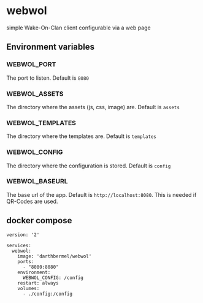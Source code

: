 # webwol
simple Wake-On-Clan client configurable via a web page

## Environment variables

### WEBWOL_PORT 
The port to listen. Default is ```8080```

### WEBWOL_ASSETS
The directory where the assets (js, css, image) are. Default is ```assets```

### WEBWOL_TEMPLATES
The directory where the templates are. Default is ```templates```
### WEBWOL_CONFIG
The directory where the configuration is stored. Default is ```config```

### WEBWOL_BASEURL
The base url of the app. Default is ```http://localhost:8080```. This is needed if QR-Codes are used.

## docker compose

```
version: '2'

services:
  webwol:
    image: 'darthbermel/webwol'
    ports:
      - "8080:8080"
    environment:
      WEBWOL_CONFIG: /config
    restart: always
    volumes:
      - ./config:/config
```